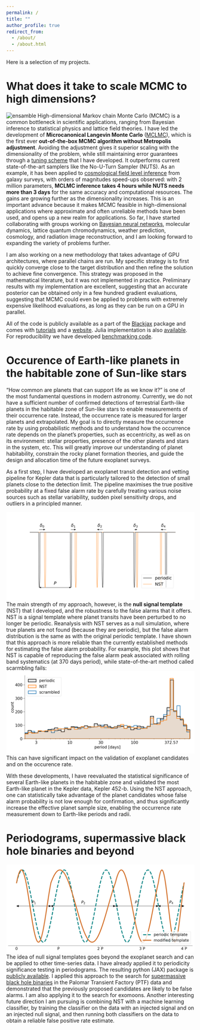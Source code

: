 ```yaml
---
permalink: /
title: ""
author_profile: true
redirect_from: 
  - /about/
  - /about.html
---
```


Here is a selection of my projects.


What does it take to scale MCMC to high dimensions?
======
![ensamble](/images/rosenbrock.gif)
High-dimensional Markov chain Monte Carlo (MCMC) is a common bottleneck in scientific applications, ranging from Bayesian inference to statistical physics and lattice field theories. I have led the development of **Microcanonical Langevin Monte Carlo** ([MCLMC](https://www.jmlr.org/papers/v24/22-1450.html)), which is the first ever **out-of-the-box MCMC algorithm without Metropolis adjustment**. Avoiding the adjustment gives it superior scaling with the dimensionality of the problem, while still maintaining error guarantees through a [tuning scheme](https://arxiv.org/abs/2412.08876) that I have developed. It outperforms current state-of-the-art samplers like the No-U-Turn Sampler (NUTS). As an example, it has been applied to [cosmological field level inference](https://arxiv.org/abs/2504.20130) from galaxy surveys, with orders of magnitudes speed-ups observed: with 2 million parameters, **MCLMC inference takes 4 hours while NUTS needs more than 3 days** for the same accuracy and computational resources. The gains are growing further as the dimensionality increases. This is an important advance because it makes MCMC feasible in high-dimensional applications where approximate and often unreliable methods have been used, and opens up a new realm for applications. So far, I have started collaborating with groups working on [Bayesian neural networks](https://openreview.net/forum?id=QMtrW8Ej98), molecular dynamics, lattice quantum chromodynamics, weather prediction, cosmology, and radiation image reconstruction, and I am looking forward to expanding the variety of problems further. 

I am also working on a new methodology that takes advantage of GPU architectures, where parallel chains are run. My specific strategy is to first quickly converge close to the target distribution and then refine the solution to achieve fine convergence. This strategy was proposed in the mathematical literature, but it was not implemented in practice. Preliminary results with my implementation are excellent, suggesting that an accurate posterior can be obtained only in a few hundred gradient evaluations, suggesting that MCMC could even be applied to problems with extremely expensive likelihood evaluations, as long as they can be run on a GPU in parallel.

All of the code is publicly available as a part of the [Blackjax](https://blackjax-devs.github.io/blackjax/) package and comes with [tutorials](https://blackjax-devs.github.io/sampling-book/algorithms/mclmc.html) and a [website](https://microcanonical-monte-carlo.netlify.app/). Julia implementation is also [available]((https://github.com/JaimeRZP/MicroCanonicalHMC.jl)). For reproducibility we have developed [benchmarking code](https://github.com/reubenharry/sampler-benchmarks).


Occurence of Earth-like planets in the habitable zone of Sun-like stars
======
“How common are planets that can support life as we know it?” is one of the most fundamental questions in modern astronomy. Currently, we do not have a sufficient number of confirmed detections of terrestrial Earth-like planets in the habitable zone of Sun-like stars to enable measurements of their occurrence rate. Instead, the occurrence rate is measured for larger planets and extrapolated. My goal is to directly measure the occurrence rate by using probabilistic methods and to understand how the occurrence rate depends on the planet’s properties, such as eccentricity, as well as on its environment: stellar properties, presence of the other planets and stars in the system, etc. This will greatly improve our understanding of planet habitability, constrain the rocky planet formation theories, and guide the design and allocation time of the future exoplanet surveys.

As a first step, I have developed an exoplanet transit detection and vetting pipeline for Kepler data that is particularly tailored to the detection of small planets close to the detection limit. The pipeline maximises the true positive probability at a fixed false alarm rate by carefully treating various noise sources such as stellar variability, sudden pixel sensitivity drops, and outliers in a principled manner. 

![NST exoplanets](/images/NST_template.png)
The main strength of my approach, however, is the **null signal template** (NST) that I developed, and the robustness to the false alarms that it offers. NST is a signal template where planet transits have been perturbed to no longer be periodic. Reanalysis with NST serves as a null simulation, where true planets are not found (because they are periodic), but the false alarm distribution is the same as with the original periodic template. I have shown that this approach is more reliable than the currently established methods for estimating the false alarm probability. For example, this plot shows that NST is capable of reproducing the false alarm peak associated with rolling band systematics (at 370 days period), while state-of-the-art method called scarmbling fails:
![inv](/images/inv.png)
This can have significant impact on the validation of exoplanet candidates and on the occurence rate.

With these developments, I have reevaluated the statistical significance of several Earth-like planets in the habitable zone and validated the most Earth-like planet in the Kepler data, Kepler 452-b. Using the NST approach, one can statistically take advantage of the planet candidates whose false alarm probability is not low enough for confirmation, and thus significantly increase the effective planet sample size, enabling the occurrence rate measurement down to Earth-like periods and radii.



Periodograms, supermassive black hole binaries and beyond
======
![NST periodograms](/images/template.png)
The idea of null signal templates goes beyond the exoplanet search and can be applied to other time-series data. I have already applied it to periodicity significance testing in periodograms. The resulting python (JAX) package is [publicly available](https://github.com/JakobRobnik/periodax). 
I applied this approach to the search for [supermassive black hole binaries](https://academic.oup.com/mnras/article/534/2/1609/7775533) in the Palomar Transient Factory (PTF) data and demonstrated that the previously proposed candidates are likely to be false alarms. I am also applying it to the search for exomoons. Another interesting future direction I am pursuing is combining NST with a machine learning classifier, by training the classifier on the data with an injected signal and on an injected null signal, and then running both classifiers on the data to obtain a reliable false positive rate estimate.
